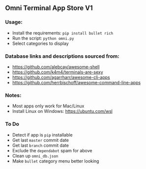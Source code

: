 ## Omni Terminal App Store V1

### Usage:
  - Install the requirements: `pip install bullet rich`
  - Run the script: `python omni.py`
  - Select categories to display

### Database links and descriptions sourced from:
  - https://github.com/alebcay/awesome-shell
  - https://github.com/k4m4/terminals-are-sexy
  - https://github.com/agarrharr/awesome-cli-apps
  - https://github.com/herrbischoff/awesome-command-line-apps
  
### Notes:
  - Most apps only work for Mac/Linux
  - Install Linux on Windows: https://ubuntu.com/wsl

### To Do
  - Detect if app is `pip` installable
  - Get last `master` commit date
  - Get last `branch` commit date 
  - Exclude the `dependabot` spam for above
  - Clean up `omni_db.json`
  - Make `bullet` category menu better looking
